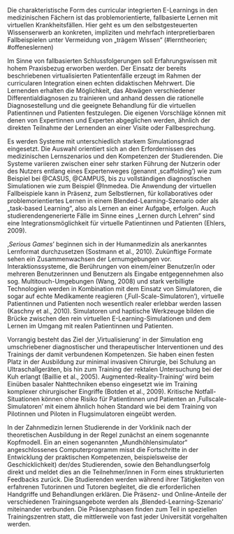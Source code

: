 <!-- filename: 05_Didaktik.md -->
<!-- title: Didaktik -->

Die charakteristische Form des curricular integrierten E-Learnings in den medizinischen Fächern ist das problemorientierte, fallbasierte Lernen mit virtuellen Krankheitsfällen. Hier geht es um den selbstgesteuerten Wissenserwerb an konkreten, impliziten und mehrfach interpretierbaren Fallbeispielen unter Vermeidung von „trägem Wissen“ (#lerntheorien; #offeneslernen)

Im Sinne von fallbasierten Schlussfolgerungen soll Erfahrungswissen mit hohem Praxisbezug erworben werden. Der Einsatz der bereits beschriebenen virtualisierten Patientenfälle erzeugt im Rahmen der curricularen Integration einen echten didaktischen Mehrwert. Die Lernenden erhalten die Möglichkeit, das Abwägen verschiedener Differentialdiagnosen zu trainieren und anhand dessen die rationelle Diagnosestellung und die geeignete Behandlung für die virtuellen Patientinnen und Patienten festzulegen. Die eigenen Vorschläge können mit denen von Expertinnen und Experten abgeglichen werden, ähnlich der direkten Teilnahme der Lernenden an einer Visite oder Fallbesprechung.

Es werden Systeme mit unterschiedlich starkem Simulationsgrad eingesetzt. Die Auswahl orientiert sich an den Erfordernissen des medizinischen Lernszenarios und den Kompetenzen der Studierenden. Die Systeme variieren zwischen einer sehr starken Führung der Nutzerin oder des Nutzers entlang eines Expertenweges (genannt ‚scaffolding’) wie zum Beispiel bei @CASUS, @CAMPUS, bis zu vollständigen diagnostischen Simulationen wie zum Beispiel @Inmedea. Die Anwendung der virtuellen Fallbeispiele kann in Präsenz, zum Selbstlernen, für kollaboratives oder problemorientiertes Lernen in einem Blended-Learning-Szenario oder als „task-based Learning“, also als Lernen an einer Aufgabe, erfolgen. Auch studierendengenerierte Fälle im Sinne eines „Lernen durch Lehren“ sind eine Integrationsmöglichkeit für virtuelle Patientinnen und Patienten (Ehlers, 2009).

‚*Serious Games*’ beginnen sich in der Humanmedizin als anerkanntes Lernformat durchzusetzen (Sostmann et al., 2010). Zukünftige Formate sehen ein Zusammenwachsen der Lernumgebungen vor. Interaktionssysteme, die Berührungen von einem/einer Benutzer/in oder mehreren Benutzerinnen und Benutzern als Eingabe entgegennehmen also sog. Multitouch-Umgebungen (Wang, 2008) und stark verbilligte Technologien werden in Kombination mit dem Einsatz von Simulatoren, die sogar auf echte Medikamente reagieren (‚Full-Scale-Simulatoren’), virtuelle Patientinnen und Patienten noch wesentlich realer erlebbar werden lassen (Kaschny et al., 2010). Simulatoren und haptische Werkzeuge bilden die Brücke zwischen den rein virtuellen E-Learning-Simulationen und dem Lernen im Umgang mit realen Patientinnen und Patienten.

Vorrangig besteht das Ziel der ‚Virtualisierung’ in der Simulation eng umschriebener diagnostischer und therapeutischer Interventionen und des Trainings der damit verbundenen Kompetenzen. Sie haben einen festen Platz in der Ausbildung zur minimal invasiven Chirurgie, bei Schulung an Ultraschallgeräten, bis hin zum Training der rektalen Untersuchung bei der Kuh erlangt (Baillie et al., 2005). Augmented-Reality-Training’ wird beim Einüben basaler Nahttechniken ebenso eingesetzt wie im Training komplexer chirurgischer Eingriffe (Botden et al., 2009). Kritische Notfall-Situationen können ohne Risiko für Patientinnen und Patienten an ‚Fullscale-Simulatoren’ mit einem ähnlich hohen Standard wie bei dem Training von Pilotinnen und Piloten in Flugsimulatoren eingeübt werden.

In der Zahnmedizin lernen Studierende in der Vorklinik nach der theoretischen Ausbildung in der Regel zunächst an einem sogenannte Kopfmodell. Ein an einen sogenannten „Mundhöhlensimulator“ angeschlossenes Computerprogramm misst die Fortschritte in der Entwicklung der praktischen Kompetenzen, beispielsweise der Geschicklichkeit) der/des Studierenden, sowie den Behandlungserfolg direkt und meldet dies an die Teilnehmer/innen in Form eines strukturierten Feedbacks zurück. Die Studierenden werden während ihrer Tätigkeiten von erfahrenen Tutorinnen und Tutoren begleitet, die die erforderlichen Handgriffe und Behandlungen erklären. Die Präsenz- und Online-Anteile der verschiedenen Trainingsangebote werden als ‚Blended-Learning-Szenario’ miteinander verbunden. Die Präsenzphasen finden zum Teil in speziellen Trainingszentren statt, die mittlerweile von fast jeder Universität vorgehalten werden.
